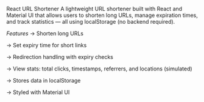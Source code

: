 React URL Shortener
A lightweight URL shortener built with React and Material UI that allows users to shorten long URLs, manage expiration times, and track statistics — all using localStorage (no backend required).

*Features*
-> Shorten long URLs

-> Set expiry time for short links

-> Redirection handling with expiry checks

-> View stats: total clicks, timestamps, referrers, and locations (simulated)

-> Stores data in localStorage

-> Styled with Material UI

